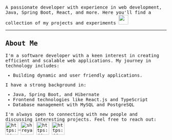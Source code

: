 <samp>
A passionate developer with experience in web development, Java, Spring Boot, React, and more. Here you'll find a collection of my projects and experiments <img width="30px" src="https://media.tenor.com/images/8c62f4bdbf2f2a1d1f702c3550693e79/tenor.gif"> </p> <hr>
 
## About Me
I'm a software developer with a keen interest in creating efficient and scalable web applications. My journey in technology includes:
- Building dynamic and user friendly applications.

I have a strong background in:
- Java, Spring Boot, and Hibernate
- Frontend technologies like React.js and TypeScript
- Database management with MySQL and PostgreSQL

<p align="left">
I'm always open to connecting with new people and discussing interesting projects. Feel free to reach out: <br>
 <a href=https://www.linkedin.com/in/shreyasingh04/ target="blank">
  <img align="center" src="https://www.vecteezy.com/vector-art/12660862-linkedin-logo-on-transparent-isolated-background" alt="https://www.vecteezy.com/vector-art/12660862-linkedin-logo-on-transparent-isolated-background" height="40" width="40" />
  </a>
 <a href="mailto:shreyasingh47990@gmail.com?subject=subject&cc=cc@gmail.com">
  <img align="center" src="https://www.icone-png.com/png/6/6066.png" alt="shreya" height="40" width="40"/></a>
<a href=https://newrealitiesoflife.wordpress.com/home/ target="blank">
 <img align="center" src=https://th.bing.com/th/id/OIP.KbrXRESASaLiyCsGhN8JcAHaHa?pid=ImgDet&rs=1  alt="https://newrealitiesoflife.wordpress.com/home/" height="40" width="40" /></a>
<a href=https://www.deviantart.com/elgaf/gallery/ target="blank"><img align="center" src="https://www.cleanpng.com/png-computer-icons-rsum-linkedin-logo-job-hunting-5121316/" alt="https://www.deviantart.com/happy-birthdays/art/Devart-logo-659613205" height="40" width="40" /></a>
</p>
</samp>
